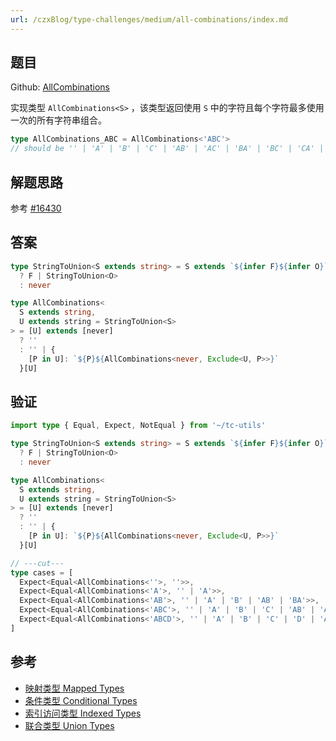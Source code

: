 ```yaml
---
url: /czxBlog/type-challenges/medium/all-combinations/index.md
---
```

## 题目

Github: [AllCombinations](https://github.com/type-challenges/type-challenges/blob/main/questions/04260-medium-nomiwase/README.md)

实现类型 `AllCombinations<S>` ，该类型返回使用 `S` 中的字符且每个字符最多使用一次的所有字符串组合。

```ts
type AllCombinations_ABC = AllCombinations<'ABC'>
// should be '' | 'A' | 'B' | 'C' | 'AB' | 'AC' | 'BA' | 'BC' | 'CA' | 'CB' | 'ABC' | 'ACB' | 'BAC' | 'BCA' | 'CAB' | 'CBA'
```

## 解题思路

参考 [#16430](https://github.com/type-challenges/type-challenges/issues/16430)

## 答案

```ts
type StringToUnion<S extends string> = S extends `${infer F}${infer O}`
  ? F | StringToUnion<O>
  : never

type AllCombinations<
  S extends string,
  U extends string = StringToUnion<S>
> = [U] extends [never]
  ? ''
  : '' | {
    [P in U]: `${P}${AllCombinations<never, Exclude<U, P>>}`
  }[U]
```

## 验证

```ts twoslash
import type { Equal, Expect, NotEqual } from '~/tc-utils'

type StringToUnion<S extends string> = S extends `${infer F}${infer O}`
  ? F | StringToUnion<O>
  : never

type AllCombinations<
  S extends string,
  U extends string = StringToUnion<S>
> = [U] extends [never]
  ? ''
  : '' | {
    [P in U]: `${P}${AllCombinations<never, Exclude<U, P>>}`
  }[U]

// ---cut---
type cases = [
  Expect<Equal<AllCombinations<''>, ''>>,
  Expect<Equal<AllCombinations<'A'>, '' | 'A'>>,
  Expect<Equal<AllCombinations<'AB'>, '' | 'A' | 'B' | 'AB' | 'BA'>>,
  Expect<Equal<AllCombinations<'ABC'>, '' | 'A' | 'B' | 'C' | 'AB' | 'AC' | 'BA' | 'BC' | 'CA' | 'CB' | 'ABC' | 'ACB' | 'BAC' | 'BCA' | 'CAB' | 'CBA'>>,
  Expect<Equal<AllCombinations<'ABCD'>, '' | 'A' | 'B' | 'C' | 'D' | 'AB' | 'AC' | 'AD' | 'BA' | 'BC' | 'BD' | 'CA' | 'CB' | 'CD' | 'DA' | 'DB' | 'DC' | 'ABC' | 'ABD' | 'ACB' | 'ACD' | 'ADB' | 'ADC' | 'BAC' | 'BAD' | 'BCA' | 'BCD' | 'BDA' | 'BDC' | 'CAB' | 'CAD' | 'CBA' | 'CBD' | 'CDA' | 'CDB' | 'DAB' | 'DAC' | 'DBA' | 'DBC' | 'DCA' | 'DCB' | 'ABCD' | 'ABDC' | 'ACBD' | 'ACDB' | 'ADBC' | 'ADCB' | 'BACD' | 'BADC' | 'BCAD' | 'BCDA' | 'BDAC' | 'BDCA' | 'CABD' | 'CADB' | 'CBAD' | 'CBDA' | 'CDAB' | 'CDBA' | 'DABC' | 'DACB' | 'DBAC' | 'DBCA' | 'DCAB' | 'DCBA'>>,
]
```

## 参考

* [映射类型 Mapped Types](https://www.typescriptlang.org/docs/handbook/2/mapped-types.html)
* [条件类型 Conditional Types](https://www.typescriptlang.org/docs/handbook/2/conditional-types.html)
* [索引访问类型 Indexed Types](https://www.typescriptlang.org/docs/handbook/2/indexed-access-types.html)
* [联合类型 Union Types](https://www.typescriptlang.org/docs/handbook/2/everyday-types.html#union-types)

